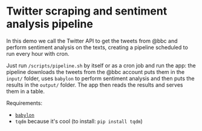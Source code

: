 # Twitter scraping and sentiment analysis pipeline

In this demo we call the Twitter API to get the tweets from @bbc and perform sentiment analysis on the texts, creating a pipeline scheduled to run every hour with cron.

Just run `/scripts/pipeline.sh` by itself or as a cron job and run the app: the pipeline downloads the tweets from the @bbc account puts them in the `input/` folder, uses `babylon` to perform sentiment analysis and then puts the results in the `output/` folder. The app then reads the results and serves them in a table.

Requirements:
- [`babylon`](https://bitbucket.org/theasi/alexandria-babylon/src/master/)
- `tqdm` because it's cool (to install: `pip install tqdm`)